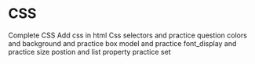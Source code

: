 # CSS
Complete CSS
Add css in html
Css selectors and practice question
colors and background and practice
box model and practice
font_display and practice
size postion and list property practice set 

